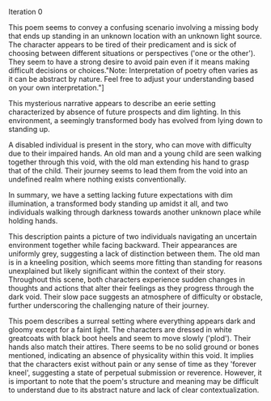 



Iteration 0


This poem seems to convey a confusing scenario involving a missing body that ends up standing in an unknown location with an unknown light source. The character appears to be tired of their predicament and is sick of choosing between different situations or perspectives ('one or the other'). They seem to have a strong desire to avoid pain even if it means making difficult decisions or choices."Note: Interpretation of poetry often varies as it can be abstract by nature. Feel free to adjust your understanding based on your own interpretation."]

This mysterious narrative appears to describe an eerie setting characterized by absence of future prospects and dim lighting. In this environment, a seemingly transformed body has evolved from lying down to standing up.

A disabled individual is present in the story, who can move with difficulty due to their impaired hands. An old man and a young child are seen walking together through this void, with the old man extending his hand to grasp that of the child. Their journey seems to lead them from the void into an undefined realm where nothing exists conventionally.

In summary, we have a setting lacking future expectations with dim illumination, a transformed body standing up amidst it all, and two individuals walking through darkness towards another unknown place while holding hands.


This description paints a picture of two individuals navigating an uncertain environment together while facing backward. Their appearances are uniformly grey, suggesting a lack of distinction between them. The old man is in a kneeling position, which seems more fitting than standing for reasons unexplained but likely significant within the context of their story. Throughout this scene, both characters experience sudden changes in thoughts and actions that alter their feelings as they progress through the dark void. Their slow pace suggests an atmosphere of difficulty or obstacle, further underscoring the challenging nature of their journey.

This poem describes a surreal setting where everything appears dark and gloomy except for a faint light. The characters are dressed in white greatcoats with black boot heels and seem to move slowly ('plod'). Their hands also match their attires. There seems to be no solid ground or bones mentioned, indicating an absence of physicality within this void. It implies that the characters exist without pain or any sense of time as they 'forever kneel', suggesting a state of perpetual submission or reverence. However, it is important to note that the poem's structure and meaning may be difficult to understand due to its abstract nature and lack of clear contextualization.
